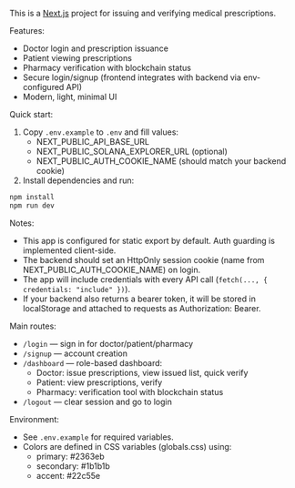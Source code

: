 This is a [Next.js](https://nextjs.org) project for issuing and verifying medical prescriptions.

Features:
- Doctor login and prescription issuance
- Patient viewing prescriptions
- Pharmacy verification with blockchain status
- Secure login/signup (frontend integrates with backend via env-configured API)
- Modern, light, minimal UI

Quick start:
1. Copy `.env.example` to `.env` and fill values:
   - NEXT_PUBLIC_API_BASE_URL
   - NEXT_PUBLIC_SOLANA_EXPLORER_URL (optional)
   - NEXT_PUBLIC_AUTH_COOKIE_NAME (should match your backend cookie)
2. Install dependencies and run:

```bash
npm install
npm run dev
```

Notes:
- This app is configured for static export by default. Auth guarding is implemented client-side.
- The backend should set an HttpOnly session cookie (name from NEXT_PUBLIC_AUTH_COOKIE_NAME) on login.
- The app will include credentials with every API call (`fetch(..., { credentials: "include" })`).
- If your backend also returns a bearer token, it will be stored in localStorage and attached to requests as Authorization: Bearer.

Main routes:
- `/login` — sign in for doctor/patient/pharmacy
- `/signup` — account creation
- `/dashboard` — role-based dashboard:
  - Doctor: issue prescriptions, view issued list, quick verify
  - Patient: view prescriptions, verify
  - Pharmacy: verification tool with blockchain status
- `/logout` — clear session and go to login

Environment:
- See `.env.example` for required variables.
- Colors are defined in CSS variables (globals.css) using:
  - primary: #2363eb
  - secondary: #1b1b1b
  - accent: #22c55e
